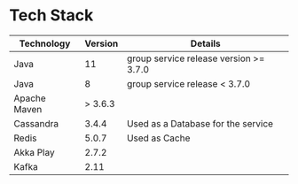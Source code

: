 # Tech Stack



| Technology   | Version | Details                                |
| ------------ | ------- | -------------------------------------- |
| Java         | 11      | group service release version >= 3.7.0 |
| Java         | 8       | group service release < 3.7.0          |
| Apache Maven | > 3.6.3 |                                        |
| Cassandra    | 3.4.4   | Used as a Database for the service     |
| Redis        | 5.0.7   | Used as Cache                          |
| Akka Play    | 2.7.2   |                                        |
| Kafka        | 2.11    |                                        |
